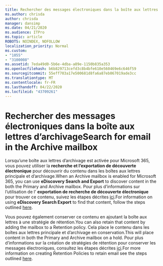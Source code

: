 ```yaml
---
title: Rechercher des messages électroniques dans la boîte aux lettres d’archivage
ms.author: chrisda
author: chrisda
manager: dansimp
ms.date: 04/21/2020
ms.audience: ITPro
ms.topic: article
ROBOTS: NOINDEX, NOFOLLOW
localization_priority: Normal
ms.custom:
- "1055"
- "3100008"
ms.assetid: 7eda49d0-5b6e-4dba-a89e-1150b835a353
ms.openlocfilehash: b6b829713cefd3c8b4bfe610e560469e6c646f59
ms.sourcegitcommit: 55eff703a17e500681d8fa6a87eb067019ade3cc
ms.translationtype: MT
ms.contentlocale: fr-FR
ms.lasthandoff: 04/22/2020
ms.locfileid: "43709261"
---
```

# <a name="search-for-email-in-the-archive-mailbox"></a><span data-ttu-id="3f586-102">Rechercher des messages électroniques dans la boîte aux lettres d’archivage</span><span class="sxs-lookup"><span data-stu-id="3f586-102">Search for email in the Archive mailbox</span></span>

<span data-ttu-id="3f586-103">Lorsqu’une boîte aux lettres d’archivage est activée pour Microsoft 365, vous pouvez utiliser la **recherche et l’exportation de découverte électronique** pour découvrir du contenu dans les boîtes aux lettres principale et d’archivage.</span><span class="sxs-lookup"><span data-stu-id="3f586-103">When an Archive mailbox is enabled for Microsoft 365, you can use **eDiscovery Search and Export** to discover content in the both the Primary and Archive mailbox.</span></span> <span data-ttu-id="3f586-104">Pour plus d’informations sur l’utilisation de l' **exportation de recherche de découverte électronique** pour trouver ce contenu, suivez les étapes décrites [ici](https://docs.microsoft.com/office365/securitycompliance/export-search-results).</span><span class="sxs-lookup"><span data-stu-id="3f586-104">For information on using **eDiscovery Search Export** to find that content, follow the steps outlined [here](https://docs.microsoft.com/office365/securitycompliance/export-search-results).</span></span>
  
<span data-ttu-id="3f586-105">Vous pouvez également conserver ce contenu en ajoutant la boîte aux lettres à une stratégie de rétention.</span><span class="sxs-lookup"><span data-stu-id="3f586-105">You can also retain that content by adding the mailbox to a Retention policy.</span></span> <span data-ttu-id="3f586-106">Cela place le contenu dans les boîtes aux lettres principale et d’archivage en conservation.</span><span class="sxs-lookup"><span data-stu-id="3f586-106">This will place content in both the Primary and Archive mailbox on a hold.</span></span> <span data-ttu-id="3f586-107">Pour plus d’informations sur la création de stratégies de rétention pour conserver les messages électroniques, consultez les étapes décrites [ici](https://docs.microsoft.com/Office365/securitycompliance/retention-policies).</span><span class="sxs-lookup"><span data-stu-id="3f586-107">For more information on creating Retention Policies to retain email see the steps outlined [here](https://docs.microsoft.com/Office365/securitycompliance/retention-policies).</span></span>
  